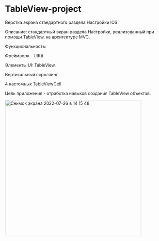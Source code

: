 # TableView-project


Верстка экрана стандартного раздела Настройки IOS.


Описание: стандартный экран раздела Настройки, реализованный при помощи TableView, на архитектуре MVC.


Функциональность:

Фреймворк - UIKit

Элементы UI:  TableView.

Вертикальный скроллинг

4 кастомных TableViewCell

Цель приложения - отработка навыков создания TableView объектов.

<img width="449" alt="Снимок экрана 2022-07-26 в 14 15 48" src="https://user-images.githubusercontent.com/104025325/180993647-57720609-e0fb-4d14-a0fc-9efff92c8941.png">
